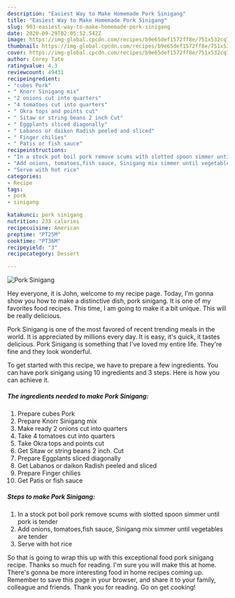 ```yaml
---
description: "Easiest Way to Make Homemade Pork Sinigang"
title: "Easiest Way to Make Homemade Pork Sinigang"
slug: 903-easiest-way-to-make-homemade-pork-sinigang
date: 2020-09-29T02:05:52.542Z
image: https://img-global.cpcdn.com/recipes/b9e65def1572ff8e/751x532cq70/pork-sinigang-recipe-main-photo.jpg
thumbnail: https://img-global.cpcdn.com/recipes/b9e65def1572ff8e/751x532cq70/pork-sinigang-recipe-main-photo.jpg
cover: https://img-global.cpcdn.com/recipes/b9e65def1572ff8e/751x532cq70/pork-sinigang-recipe-main-photo.jpg
author: Corey Tate
ratingvalue: 4.3
reviewcount: 49431
recipeingredient:
- "cubes Pork"
- " Knorr Sinigang mix"
- "2 onions cut into quarters"
- "4 tomatoes cut into quarters"
- " Okra tops and points cut"
- " Sitaw or string beans 2 inch Cut"
- " Eggplants sliced diagonally"
- " Labanos or daikon Radish peeled and sliced"
- " Finger chilies"
- " Patis or fish sauce"
recipeinstructions:
- "In a stock pot boil pork remove scums with slotted spoon simmer until pork is tender"
- "Add onions, tomatoes,fish sauce, Sinigang mix simmer until vegetables are tender"
- "Serve with hot rice"
categories:
- Recipe
tags:
- pork
- sinigang

katakunci: pork sinigang 
nutrition: 233 calories
recipecuisine: American
preptime: "PT25M"
cooktime: "PT36M"
recipeyield: "3"
recipecategory: Dessert

---
```



![Pork Sinigang](https://img-global.cpcdn.com/recipes/b9e65def1572ff8e/751x532cq70/pork-sinigang-recipe-main-photo.jpg)

Hey everyone, it is John, welcome to my recipe page. Today, I'm gonna show you how to make a distinctive dish, pork sinigang. It is one of my favorites food recipes. This time, I am going to make it a bit unique. This will be really delicious.

Pork Sinigang is one of the most favored of recent trending meals in the world. It is appreciated by millions every day. It is easy, it's quick, it tastes delicious. Pork Sinigang is something that I've loved my entire life. They're fine and they look wonderful.




To get started with this recipe, we have to prepare a few ingredients. You can have pork sinigang using 10 ingredients and 3 steps. Here is how you can achieve it.

<!--inarticleads1-->

##### The ingredients needed to make Pork Sinigang:

1. Prepare cubes Pork
1. Prepare  Knorr Sinigang mix
1. Make ready 2 onions cut into quarters
1. Take 4 tomatoes cut into quarters
1. Take  Okra tops and points cut
1. Get  Sitaw or string beans 2 inch. Cut
1. Prepare  Eggplants sliced diagonally
1. Get  Labanos or daikon Radish peeled and sliced
1. Prepare  Finger chilies
1. Get  Patis or fish sauce




<!--inarticleads2-->

##### Steps to make Pork Sinigang:

1. In a stock pot boil pork remove scums with slotted spoon simmer until pork is tender
1. Add onions, tomatoes,fish sauce, Sinigang mix simmer until vegetables are tender
1. Serve with hot rice




So that is going to wrap this up with this exceptional food pork sinigang recipe. Thanks so much for reading. I'm sure you will make this at home. There's gonna be more interesting food in home recipes coming up. Remember to save this page in your browser, and share it to your family, colleague and friends. Thank you for reading. Go on get cooking!
